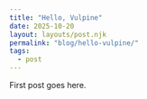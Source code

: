 ```yaml
---
title: "Hello, Vulpine"
date: 2025-10-20
layout: layouts/post.njk
permalink: "blog/hello-vulpine/"
tags:
  - post
---
```


First post goes here.
